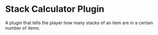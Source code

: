 # Stack Calculator Plugin
A plugin that tells the player how many stacks of an item are in a certain number of items.
